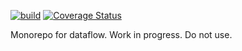 [![build](https://github.com/apowers313/dataflow-designer/actions/workflows/build.yml/badge.svg)](https://github.com/apowers313/dataflow-designer/actions/workflows/build.yml) [![Coverage Status](https://coveralls.io/repos/github/apowers313/dataflow-designer/badge.svg?branch=master)](https://coveralls.io/github/apowers313/dataflow-designer?branch=master)

Monorepo for dataflow. Work in progress. Do not use.